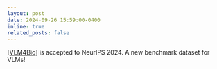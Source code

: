 ```yaml
---
layout: post
date: 2024-09-26 15:59:00-0400
inline: true
related_posts: false
---
```


[[VLM4Bio](https://arxiv.org/abs/2408.16176)] is accepted to NeurIPS 2024. A new benchmark dataset for VLMs!
